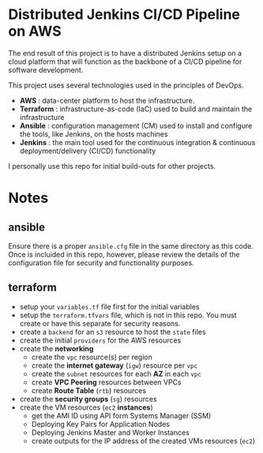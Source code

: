 # Distributed Jenkins CI/CD Pipeline on AWS
The end result of this project is to have a distributed Jenkins setup on a cloud platform that will function as the backbone of a CI/CD pipeline for software development.

This project uses several technologies used in the principles of DevOps. 
- **AWS** : data-center platform to host the infrastructure.
- **Terraform** : infrastructure-as-code (IaC) used to build and maintain the infrastructure
- **Ansible** : configuration management (CM) used to install and configure the tools, like Jenkins, on the hosts machines
- **Jenkins** : the main tool used for the continuous integration & continuous deployment/delivery (CI/CD) functionality

I personally use this repo for initial build-outs for other projects. 

# Notes

## ansible
Ensure there is a proper `ansible.cfg` file in the same directory as this code. Once is incluided in this repo, however, please review the details of the configuration file for security and functionality purposes.

## terraform
- setup your `variables.tf` file first for the initial variables
- setup the `terraform.tfvars` file, which is not in this repo. You must create or have this separate for security reasons.
- create a `backend` for an `s3` resource to host the `state` files
- create the initial `providers` for the AWS resources
- create the **networking**
    - create the `vpc` resource(s) per region
    - create the **internet gateway** (`igw`) resource per `vpc`
    - create the `subnet` resources for each **AZ** in each `vpc`
    - create **VPC Peering** resources between VPCs
    - create **Route Table** (`rtb`) resources 
- create the **security groups** (`sg`) resources
- create the VM resources (`ec2` **instances**)
    - get the AMI ID using API form Systems Manager (SSM) 
    - Deploying Key Pairs for Application Nodes
    - Deploying Jenkins Master and Worker Instances
    - create outputs for the IP address of the created VMs resources (`ec2`)
        
